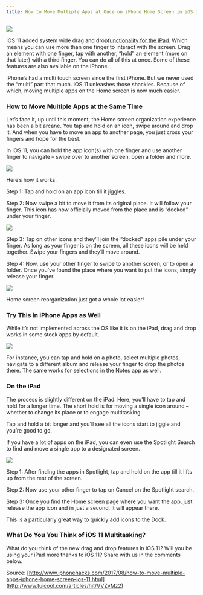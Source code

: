 ```yaml
---
title: How to Move Multiple Apps at Once on iPhone Home Screen in iOS 11
---
```


![](http://img1.tuicool.com/UfiAvqi.jpg!web)

iOS 11 added system wide drag and drop[functionality for the iPad](http://www.iphonehacks.com/2017/07/top-ios-11-productivity-features-ipad.html). Which means you can use more than one finger to interact with the screen. Drag an element with one finger, tap with another, “hold” an element \(more on that later\) with a third finger. You can do all of this at once. Some of these features are also available on the iPhone.

iPhone’s had a multi touch screen since the first iPhone. But we never used the “multi” part that much. iOS 11 unleashes those shackles. Because of which, moving multiple apps on the Home screen is now much easier.

### How to Move Multiple Apps at the Same Time

Let’s face it, up until this moment, the Home screen organization experience has been a bit arcane. You tap and hold on an icon, swipe around and drop it. And when you have to move an app to another page, you just cross your fingers and hope for the best.

In iOS 11, you can hold the app icon\(s\) with one finger and use another finger to navigate – swipe over to another screen, open a folder and more.

![](http://img2.tuicool.com/n6Z3Qr7.gif)

Here’s how it works.

Step 1: Tap and hold on an app icon till it jiggles.

Step 2: Now swipe a bit to move it from its original place. It will follow your finger. This icon has now officially moved from the place and is “docked” under your finger.

![](http://img0.tuicool.com/IzeuIvE.png!web)

Step 3: Tap on other icons and they’ll join the “docked” apps pile under your finger. As long as your finger is on the screen, all these icons will be held together. Swipe your fingers and they’ll move around.

Step 4: Now, use your other finger to swipe to another screen, or to open a folder. Once you’ve found the place where you want to put the icons, simply release your finger.

![](http://img2.tuicool.com/MfqYBz.png!web)

Home screen reorganization just got a whole lot easier!

### Try This in iPhone Apps as Well

While it’s not implemented across the OS like it is on the iPad, drag and drop works in some stock apps by default.

![](http://img0.tuicool.com/BnYVFnn.png!web)

For instance, you can tap and hold on a photo, select multiple photos, navigate to a different album and release your finger to drop the photos there. The same works for selections in the Notes app as well.

### On the iPad

The process is slightly different on the iPad. Here, you’ll have to tap and hold for a longer time. The short hold is for moving a single icon around – whether to change its place or to engage multitasking.

Tap and hold a bit longer and you’ll see all the icons start to jiggle and you’re good to go.

If you have a lot of apps on the iPad, you can even use the Spotlight Search to find and move a single app to a designated screen.

![](http://img2.tuicool.com/I3mIry7.gif)

Step 1: After finding the apps in Spotlight, tap and hold on the app till it lifts up from the rest of the screen.

Step 2: Now use your other finger to tap on Cancel on the Spotlight search.

Step 3: Once you find the Home screen page where you want the app, just release the app icon and in just a second, it will appear there.

This is a particularly great way to quickly add icons to the Dock.

### What Do You You Think of iOS 11 Multitasking?

What do you think of the new drag and drop features in iOS 11? Will you be using your iPad more thanks to iOS 11? Share with us in the comments below.



Source:  [http://www.iphonehacks.com/2017/08/how-to-move-multiple-apps-iphone-home-screen-ios-11.html](http://www.tuicool.com/articles/hit/VVZvMz2)


